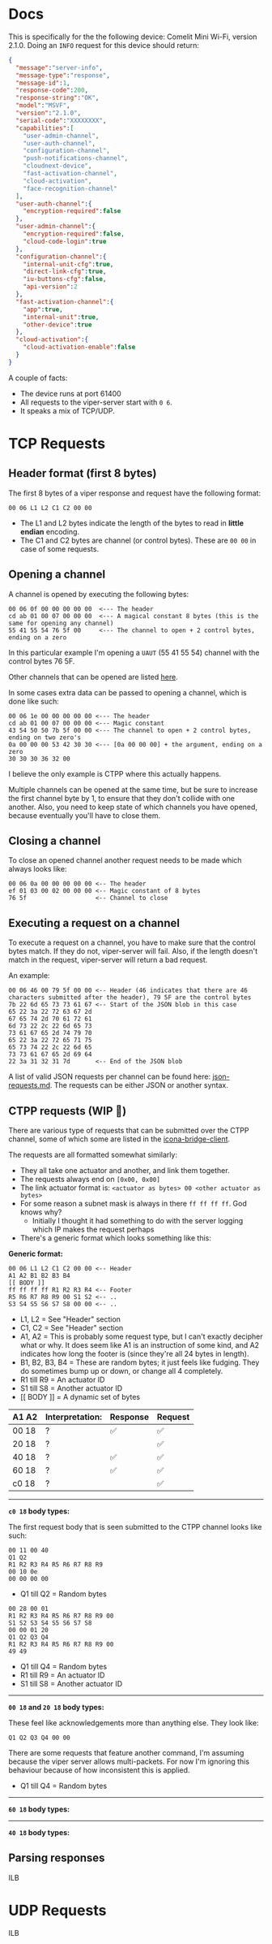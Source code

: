 # Docs

This is specifically for the the following device: Comelit Mini Wi-Fi, version 2.1.0. Doing an `INFO` request for this device should return:

```json
{
  "message":"server-info",
  "message-type":"response",
  "message-id":1,
  "response-code":200,
  "response-string":"OK",
  "model":"MSVF",
  "version":"2.1.0",
  "serial-code":"XXXXXXXX",
  "capabilities":[
    "user-admin-channel",
    "user-auth-channel",
    "configuration-channel",
    "push-notifications-channel",
    "cloudnext-device",
    "fast-activation-channel",
    "cloud-activation",
    "face-recognition-channel"
  ],
  "user-auth-channel":{
    "encryption-required":false
  },
  "user-admin-channel":{
    "encryption-required":false,
    "cloud-code-login":true
  },
  "configuration-channel":{
    "internal-unit-cfg":true,
    "direct-link-cfg":true,
    "iu-buttons-cfg":false,
    "api-version":2
  },
  "fast-activation-channel":{
    "app":true,
    "internal-unit":true,
    "other-device":true
  },
  "cloud-activation":{
    "cloud-activation-enable":false
  }
}
```

A couple of facts:
- The device runs at port 61400
- All requests to the viper-server start with `0 6`.
- It speaks a mix of TCP/UDP.

# TCP Requests
## Header format (first 8 bytes)
The first 8 bytes of a viper response and request have the following format:

```
00 06 L1 L2 C1 C2 00 00
```

- The L1 and L2 bytes indicate the length of the bytes to read in **little endian** encoding.
- The C1 and C2 bytes are channel (or control bytes). These are `00 00` in case of some requests.

## Opening a channel
A channel is opened by executing the following bytes:

```
00 06 0f 00 00 00 00 00  <--- The header
cd ab 01 00 07 00 00 00  <--- A magical constant 8 bytes (this is the same for opening any channel)
55 41 55 54 76 5f 00     <--- The channel to open + 2 control bytes, ending on a zero
```

In this particular example I'm opening a `UAUT` (55 41 55 54) channel with the control bytes 76 5F.

Other channels that can be opened are listed [here](channels.md).

In some cases extra data can be passed to opening a channel, which is done like such:

```
00 06 1e 00 00 00 00 00 <--- The header
cd ab 01 00 07 00 00 00 <--- Magic constant
43 54 50 50 7b 5f 00 00 <--- The channel to open + 2 control bytes, ending on two zero's
0a 00 00 00 53 42 30 30 <--- [0a 00 00 00] + the argument, ending on a zero
30 30 30 36 32 00
```

I believe the only example is CTPP where this actually happens.

Multiple channels can be opened at the same time, but be sure to increase the first channel byte by 1, to ensure that they don't collide with one another. Also, you need to keep state of which channels you have opened, because eventually you'll have to close them.

## Closing a channel

To close an opened channel another request needs to be made which always looks like:

```
00 06 0a 00 00 00 00 00 <-- The header
ef 01 03 00 02 00 00 00 <-- Magic constant of 8 bytes
76 5f                   <-- Channel to close
```

## Executing a request on a channel
To execute a request on a channel, you have to make sure that the control bytes match. If they do not, viper-server will fail. Also, if the length doesn't match in the request, viper-server will return a bad request.

An example:

```
00 06 46 00 79 5f 00 00 <-- Header (46 indicates that there are 46 characters submitted after the header), 79 5F are the control bytes
7b 22 6d 65 73 73 61 67 <-- Start of the JSON blob in this case
65 22 3a 22 72 63 67 2d
67 65 74 2d 70 61 72 61
6d 73 22 2c 22 6d 65 73
73 61 67 65 2d 74 79 70
65 22 3a 22 72 65 71 75
65 73 74 22 2c 22 6d 65
73 73 61 67 65 2d 69 64
22 3a 31 32 31 7d       <-- End of the JSON blob
```

A list of valid JSON requests per channel can be found here: [json-requests.md](json-requests.md).
The requests can be either JSON or another syntax.

## CTPP requests (WIP 👷)
There are various type of requests that can be submitted over the CTPP channel, some of which some are listed in the [icona-bridge-client](https://github.com/madchicken/comelit-client/blob/3e4b05ce7fa7b5d744b39a5f62c6a1d22774c8c0/src/icona-bridge-client.ts#L81-L127).

The requests are all formatted somewhat similarly:

- They all take one actuator and another, and link them together.
- The requests always end on `[0x00, 0x00]`
- The link actuator format is: `<actuator as bytes> 00 <other actuator as bytes>`
- For some reason a subnet mask is always in there `ff ff ff ff`. God knows why?
  - Initially I thought it had something to do with the server logging which IP makes the request perhaps
- There's a generic format which looks something like this:

**Generic format:**

```
00 06 L1 L2 C1 C2 00 00 <-- Header
A1 A2 B1 B2 B3 B4
[[ BODY ]]
ff ff ff ff R1 R2 R3 R4 <-- Footer
R5 R6 R7 R8 R9 00 S1 S2 <-- ..
S3 S4 S5 S6 S7 S8 00 00 <-- ..
```

- L1, L2 = See "Header" section
- C1, C2 = See "Header" section
- A1, A2 = This is probably some request type, but I can't exactly decipher what or why. It does seem like A1 is an instruction of some kind, and A2 indicates how long the footer is (since they're all 24 bytes in length).
- B1, B2, B3, B4 = These are random bytes; it just feels like fudging. They do sometimes bump up or down, or change all 4 completely.
- R1 till R9 = An actuator ID
- S1 till S8 = Another actuator ID
- [[ BODY ]] = A dynamic set of bytes

| A1 A2 | Interpretation: | Response | Request |
|-------|-----------------|----------|---------|
| 00 18 | ?               | ✅       | ✅      |
| 20 18 | ?               |          | ✅      |
| 40 18 | ?               | ✅       | ✅      |
| 60 18 | ?               | ✅       | ✅      |
| c0 18 | ?               |          | ✅      |

---

**`c0 18` body types:**

The first request body that is seen submitted to the CTPP channel looks like such:

```
00 11 00 40
Q1 Q2
R1 R2 R3 R4 R5 R6 R7 R8 R9
00 10 0e
00 00 00 00
```

- Q1 till Q2 = Random bytes

```
00 28 00 01
R1 R2 R3 R4 R5 R6 R7 R8 R9 00
S1 S2 S3 S4 S5 S6 S7 S8
00 00 01 20
Q1 Q2 Q3 Q4
R1 R2 R3 R4 R5 R6 R7 R8 R9 00
49 49
```

- Q1 till Q4 = Random bytes
- R1 till R9 = An actuator ID
- S1 till S8 = Another actuator ID

---

**`00 18` and `20 18` body types:**

These feel like acknowledgements more than anything else. They look like:

```
Q1 Q2 Q3 Q4 00 00
```

There are some requests that feature another command, I'm assuming because the viper server allows multi-packets. For now I'm ignoring this behaviour because of how inconsistent this is applied.

- Q1 till Q4 = Random bytes

---

**`60 18` body types:**

---

**`40 18` body types:**

## Parsing responses
ILB

# UDP Requests
ILB
